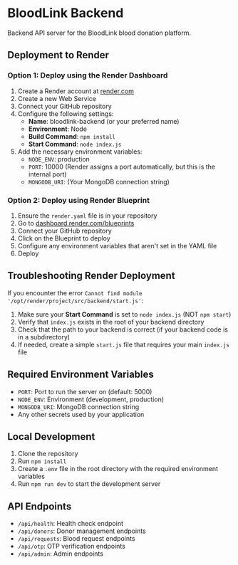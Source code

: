 # BloodLink Backend

Backend API server for the BloodLink blood donation platform.

## Deployment to Render

### Option 1: Deploy using the Render Dashboard

1. Create a Render account at [render.com](https://render.com/)
2. Create a new Web Service
3. Connect your GitHub repository
4. Configure the following settings:
   - **Name**: bloodlink-backend (or your preferred name)
   - **Environment**: Node
   - **Build Command**: `npm install`
   - **Start Command**: `node index.js`
5. Add the necessary environment variables:
   - `NODE_ENV`: production
   - `PORT`: 10000 (Render assigns a port automatically, but this is the internal port)
   - `MONGODB_URI`: (Your MongoDB connection string)

### Option 2: Deploy using Render Blueprint

1. Ensure the `render.yaml` file is in your repository
2. Go to [dashboard.render.com/blueprints](https://dashboard.render.com/blueprints)
3. Connect your GitHub repository
4. Click on the Blueprint to deploy
5. Configure any environment variables that aren't set in the YAML file
6. Deploy

## Troubleshooting Render Deployment

If you encounter the error `Cannot find module '/opt/render/project/src/backend/start.js'`:

1. Make sure your **Start Command** is set to `node index.js` (NOT `npm start`)
2. Verify that `index.js` exists in the root of your backend directory
3. Check that the path to your backend is correct (if your backend code is in a subdirectory)
4. If needed, create a simple `start.js` file that requires your main `index.js` file

## Required Environment Variables

- `PORT`: Port to run the server on (default: 5000)
- `NODE_ENV`: Environment (development, production)
- `MONGODB_URI`: MongoDB connection string
- Any other secrets used by your application

## Local Development

1. Clone the repository
2. Run `npm install`
3. Create a `.env` file in the root directory with the required environment variables
4. Run `npm run dev` to start the development server

## API Endpoints

- `/api/health`: Health check endpoint
- `/api/donors`: Donor management endpoints
- `/api/requests`: Blood request endpoints
- `/api/otp`: OTP verification endpoints
- `/api/admin`: Admin endpoints 